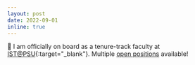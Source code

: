 ```yaml
---
layout: post
date: 2022-09-01
inline: true
---
```


:rocket: I am officially on board as a tenure-track faculty at [IST@PSU](https://ist.psu.edu/){:target="_blank"}. Multiple [open positions](/position) available!
